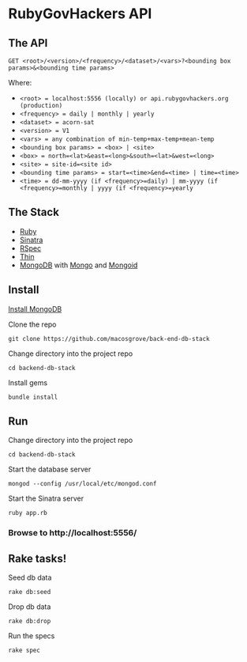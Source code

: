RubyGovHackers API
============================

The API
-------
```
GET <root>/<version>/<frequency>/<dataset>/<vars>?<bounding box params>&<bounding time params>  
```
Where:

* ```<root> = localhost:5556 (locally) or api.rubygovhackers.org (production)                                      ``` 
* ```<frequency> = daily | monthly | yearly  ```
* ```<dataset> = acorn-sat  ```
* ```<version> = V1  ```
* ```<vars> = any combination of min-temp+max-temp+mean-temp  ```
* ```<bounding box params> = <box> | <site>  ```
* ```<box> = north=<lat>&east=<long>&south=<lat>&west=<long>  ```
* ```<site> = site-id=<site id>  ```
* ```<bounding time params> = start=<time>&end=<time> | time=<time>  ```
* ```<time> = dd-mm-yyyy (if <frequency>=daily) | mm-yyyy (if <frequency>=monthly | yyyy (if <frequency>=yearly  ```

The Stack
-------

* [Ruby](http://www.ruby-doc.org/core-2.1.2/)
* [Sinatra](http://www.sinatrarb.com/)
* [RSpec](https://www.relishapp.com/rspec/rspec-core/v/2-99/docs/)
* [Thin](http://code.macournoyer.com/thin/)
* [MongoDB](http://docs.mongodb.org/manual/) with [Mongo](https://rubygems.org/gems/mongo) and [Mongoid](http://mongoid.org/en/mongoid/index.html)

Install
-------

[Install MongoDB](http://docs.mongodb.org/manual/installation/)

Clone the repo  
```
git clone https://github.com/macosgrove/back-end-db-stack
```

Change directory into the project repo  
```
cd backend-db-stack
```

Install gems  
```
bundle install
```


Run
---

Change directory into the project repo  
```
cd backend-db-stack
```

Start the database server  
```
mongod --config /usr/local/etc/mongod.conf
```
Start the Sinatra server  
```
ruby app.rb
```
### Browse to http://localhost:5556/

Rake tasks!
-----------

Seed db data  
```
rake db:seed
```

Drop db data  
```
rake db:drop
```

Run the specs  
```
rake spec
```
